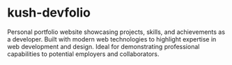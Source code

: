 # kush-devfolio
Personal portfolio website showcasing projects, skills, and achievements as a developer. Built with modern web technologies to highlight expertise in web development and design. Ideal for demonstrating professional capabilities to potential employers and collaborators.
